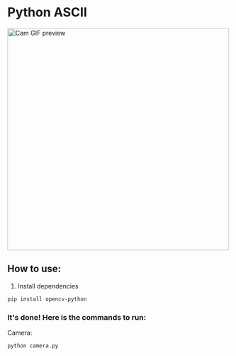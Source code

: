 # Python ASCII

<img src="https://github.com/barabum0/python-ascii/blob/master/github/camera_preview.gif?raw=true" alt="Cam GIF preview" width="500"/>

## How to use:
1. Install dependencies
```bash
pip install opencv-python
```

### It's done! Here is the commands to run:
Camera:
```bash
python camera.py
```
